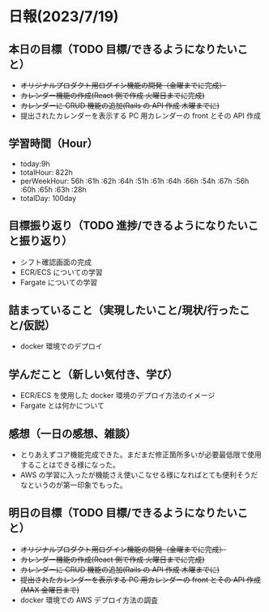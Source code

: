 # 日報(2023/7/19)

## 本日の目標（TODO 目標/できるようになりたいこと）

- ~~オリジナルプロダクト用ログイン機能の開発（金曜までに完成）~~
- ~~カレンダー機能の作成(React 側で作成 火曜日までに完成)~~
- ~~カレンダーに CRUD 機能の追加(Rails の API 作成 木曜までに)~~
- 提出されたカレンダーを表示する PC 用カレンダーの front とその API 作成

## 学習時間（Hour）

- today:9h
- totalHour: 822h
- perWeekHour: 56h :61h :62h :64h :51h :61h :64h :66h :54h :67h :56h :60h :65h :63h :28h
- totalDay: 100day

## 目標振り返り（TODO 進捗/できるようになりたいこと振り返り）

- シフト確認画面の完成
- ECR/ECS についての学習
- Fargate についての学習

## 詰まっていること（実現したいこと/現状/行ったこと/仮説）

- docker 環境でのデプロイ

## 学んだこと（新しい気付き、学び）

- ECR/ECS を使用した docker 環境のデプロイ方法のイメージ
- Fargate とは何かについて

## 感想（一日の感想、雑談）

- とりあえずコア機能完成できた。まだまだ修正箇所多いが必要最低限で使用することはできる様になった。
- AWS の学習に入ったが機能さえ使いこなせる様になればとても便利そうだなというのが第一印象でもった。

## 明日の目標（TODO 目標/できるようになりたいこと）

- ~~オリジナルプロダクト用ログイン機能の開発（金曜までに完成）~~
- ~~カレンダー機能の作成(React 側で作成 火曜日までに完成)~~
- ~~カレンダーに CRUD 機能の追加(Rails の API 作成 木曜までに)~~
- ~~提出されたカレンダーを表示する PC 用カレンダーの front とその API 作成(MAX 金曜日まで)~~
- docker 環境での AWS デプロイ方法の調査
